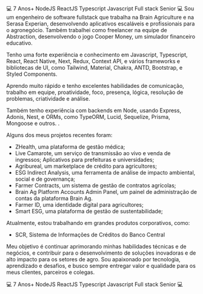 💻 7 Anos+ NodeJS ReactJS Typescript Javascript Full stack Senior 💻
Sou um engenheiro de software fullstack que trabalha na Brain Agriculture e na Serasa Experian, desenvolvendo aplicativos escaláveis e profissionais para o agronegócio. Também trabalhei como freelancer na equipe de Abstraction, desenvolvendo o jogo Cooper Money, um simulador financeiro educativo. 

Tenho uma forte experiência e conhecimento em Javascript, Typescript, React, React Native, Next, Redux, Context API, e vários frameworks e bibliotecas de UI, como Tailwind, Material, Chakra, ANTD, Bootstrap, e Styled Components. 

Aprendo muito rápido e tenho excelentes habilidades de comunicação, trabalho em equipe, proatividade, foco, presença, lógica, resolução de problemas, criatividade e análise. 

Também tenho experiência com backends em Node, usando Express, Adonis, Nest, e ORMs, como TypeORM, Lucid, Sequelize, Prisma, Mongoose e outros. . 

Alguns dos meus projetos recentes foram: 

- ZHealth, uma plataforma de gestão médica;
- Live Camarote, um serviço de transmissão ao vivo e venda de ingressos;
Aplicativos para prefeituras e universidades; 
- Agribureal, um marketplace de crédito para agricultores; 
- ESG Indirect Analysis, uma ferramenta de análise de impacto ambiental, social e de governança; 
- Farmer Contracts, um sistema de gestão de contratos agrícolas;
- Brain Ag Platform Accounts Admin Panel, um painel de administração de contas da plataforma Brain Ag. 
- Farmer ID, uma identidade digital para agricultores;
- Smart ESG, uma plataforma de gestão de sustentabilidade;

Atualmente, estou trabalhando em grandes produtos corporativos, como: 
- SCR, Sistema de Informações de Créditos do Banco Central
 
Meu objetivo é continuar aprimorando minhas habilidades técnicas e de negócios, e contribuir para o desenvolvimento de soluções inovadoras e de alto impacto para os setores de agro. Sou apaixonado por tecnologia, aprendizado e desafios, e busco sempre entregar valor e qualidade para os meus clientes, parceiros e colegas.

💻 7 Anos+ NodeJS ReactJS Typescript Javascript Full stack Senior 💻
